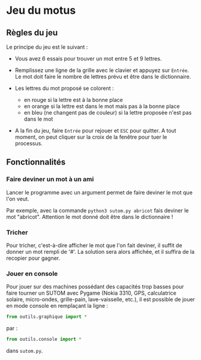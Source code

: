 # Jeu du motus

## Règles du jeu
Le principe du jeu est le suivant :
 - Vous avez 6 essais pour trouver un mot entre 5 et 9 lettres.
 - Remplissez une ligne de la grille avec le clavier et appuyez sur `Entrée`. Le mot doit faire le nombre de lettres prévu et être dans le dictionnaire.
 - Les lettres du mot proposé se colorent :
    * en rouge si la lettre est à la bonne place
    * en orange si la lettre est dans le mot mais pas à la bonne place
    * en bleu (ne changent pas de couleur) si la lettre proposée n'est pas dans le mot

 - A la fin du jeu, faire `Entrée` pour rejouer et `ESC` pour quitter. A tout moment, on peut cliquer sur la croix de la fenêtre pour tuer le processus.

## Fonctionnalités
### Faire deviner un mot à un ami
Lancer le programme avec un argument permet de faire deviner le mot que l'on veut.

Par exemple, avec la commande `python3 sutom.py abricot` fais deviner le mot "abricot". Attention le mot donné doit être dans le dictionnaire !

### Tricher
Pour tricher, c'est-à-dire afficher le mot que l'on fait deviner, il suffit de donner un mot rempli de '\#'. La solution sera alors affichée, et il suffira de la recopier pour gagner.

### Jouer en console
Pour jouer sur des machines possédant des capacités trop basses pour faire tourner un SUTOM avec Pygame (Nokia 3310, GPS, calculatrice solaire, micro-ondes, grille-pain, lave-vaisselle, etc.), il est possible de jouer en mode console en remplaçant la ligne :
```python
from outils.graphique import *
```
par :
```python
from outils.console import *
```
dans `sutom.py`.